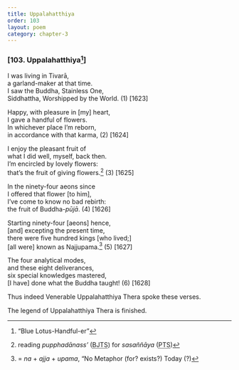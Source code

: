 ```yaml
---
title: Uppalahatthiya
order: 103
layout: poem
category: chapter-3
---
```


### \[103. Uppalahatthiya[^1]\]

I was living in Tivarā,  
a garland-maker at that time.  
I saw the Buddha, Stainless One,  
Siddhattha, Worshipped by the World. (1) \[1623\]

Happy, with pleasure in \[my\] heart,  
I gave a handful of flowers.  
In whichever place I’m reborn,  
in accordance with that karma, (2) \[1624\]

I enjoy the pleasant fruit of  
what I did well, myself, back then.  
I’m encircled by lovely flowers:  
that’s the fruit of giving flowers.[^2] (3) \[1625\]

In the ninety-four aeons since  
I offered that flower \[to him\],  
I’ve come to know no bad rebirth:  
the fruit of Buddha-*pūjā*. (4) \[1626\]

Starting ninety-four \[aeons\] hence,  
\[and\] excepting the present time,  
there were five hundred kings \[who lived;\]  
\[all were\] known as Najjupama.[^3] (5) \[1627\]

The four analytical modes,  
and these eight deliverances,  
six special knowledges mastered,  
\[I have\] done what the Buddha taught! (6) \[1628\]

Thus indeed Venerable Uppalahatthiya Thera spoke these verses.

The legend of Uppalahatthiya Thera is finished.

[^1]: “Blue Lotus-Handful-er”

[^2]: reading *pupphadānass’* (<abbr title="Buddha Jayanthi Tripitaka Series">BJTS</abbr>) for *sasaññāya* (<abbr title="Pali Text Society">PTS</abbr>)

[^3]: = *na* + *ajja* + *upama*, “No Metaphor (for? exists?) Today (?)
